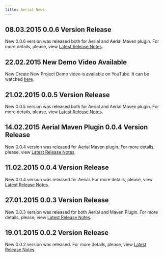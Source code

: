 ```yaml
---
title: Aerial News
---
```


## 08.03.2015 0.0.6 Version Release

New 0.0.6 version was released both for Aerial and Aerial Maven plugin.
For more details, please, view <a href="/aerial/releases#v006" target="_blank">Latest Release Notes</a>.

## 22.02.2015 New Demo Video Available

New Create New Project Demo video is available on YouTube. It can be watched <a href="https://www.youtube.com/watch?v=YR87Fs3BZeU" target="_blank">here</a>.

## 21.02.2015 0.0.5 Version Release

New 0.0.5 version was released both for Aerial and Aerial Maven plugin.
For more details, please, view <a href="/aerial/releases#v005" target="_blank">Latest Release Notes</a>.

## 14.02.2015 Aerial Maven Plugin 0.0.4 Version Release

New 0.0.4 version was released for Aerial Maven plugin.
For more details, please, view <a href="/aerial/releases#v004" target="_blank">Latest Release Notes</a>.

## 11.02.2015 0.0.4 Version Release

New 0.0.4 version was released for Aerial.
For more details, please, view <a href="/aerial/releases#v004" target="_blank">Latest Release Notes</a>.

## 27.01.2015 0.0.3 Version Release

New 0.0.3 version was released for both Aerial and Maven Plugin.
For more details, please, view <a href="/aerial/releases#v003" target="_blank">Latest Release Notes</a>.

## 19.01.2015 0.0.2 Version Release

New 0.0.2 version was released. For more details, please, view <a href="/aerial/releases#v002" target="_blank">Latest Release Notes</a>.
